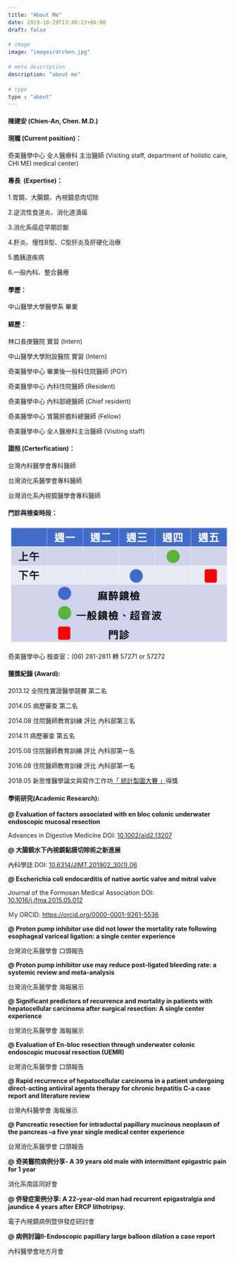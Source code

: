 ```yaml
---
title: "About Me"
date: 2019-10-29T13:49:23+06:00
draft: false

# image
image: "images/drchen.jpg"

# meta description
description: "about me"

# type
type : "about"
---
```


#### 陳建安 (Chien-An, Chen. M.D.)





#### 現職 (**Current position**)：

奇美醫學中心 全人醫療科 主治醫師 (Visiting staff, department of holistic care, CHI MEI medical center)





#### 專長  (Expertise)：

1.胃鏡、大腸鏡、內視鏡息肉切除

2.逆流性食道炎、消化道潰瘍

3.消化系癌症早期診斷

4.肝炎、慢性B型、C型肝炎及肝硬化治療

5.膽胰道疾病

6.一般內科、整合醫療





#### 學歷：

中山醫學大學醫學系 畢業





#### 經歷：

林口長庚醫院 實習 (Intern)

中山醫學大學附設醫院 實習 (Intern)

奇美醫學中心 畢業後一般科住院醫師 (PGY)

奇美醫學中心 內科住院醫師 (Resident)

奇美醫學中心 內科部總醫師 (Chief resident)

奇美醫學中心 胃腸肝膽科總醫師 (Fellow)

奇美醫學中心 全人醫療科主治醫師 (Visiting staff)





#### 證照 (Certerfication)：

台灣內科醫學會專科醫師

台灣消化系醫學會專科醫師

台灣消化系內視鏡醫學會專科醫師



#### 門診與檢查時段：

![](/images/OPD_S.png)

奇美醫學中心 檢查室：(06) 281-2811 轉 57271 or 57272



#### 獲獎紀錄 (Award):

2013.12 全院性實證醫學競賽 第二名

2014.05 病歷審查 第二名

2014.08 住院醫師教育訓練 評比 內科部第三名

2014.11 病歷審查 第五名

2015.08 住院醫師教育訓練 評比 內科部第一名

2016.08 住院醫師教育訓練 評比 內科部第一名

2018.05 新思惟醫學論文與寫作工作坊[「 統計製圖大賽 」](https://mepa2014.innovarad.tw/20180505_award/)得獎







#### 學術研究(Academic Research):

**@ Evaluation of factors associated with en bloc colonic underwater endoscopic mucosal resection** 

Advances in Digestive Medicine DOI: [10.1002/aid2.13207](https://doi.org/10.1002/aid2.13207)

**@ 大腸鏡水下內視鏡黏膜切除術之新進展**

內科學誌 DOI: [10.6314/JIMT.201902_30(1).06](https://doi.org/10.6314/JIMT.201902_30(1).06)

**@ Escherichia coli endocarditis of native aortic valve and mitral valve**

Journal of the Formosan Medical Association DOI: [10.1016/j.jfma.2015.05.012](http://dx.doi.org/10.1016/j.jfma.2015.05.012)

Ｍy ORCID: https://orcid.org/0000-0001-9261-5536


**@ Proton pump inhibitor use did not lower the mortality rate following esophageal variceal ligation: a single center experience**

台灣消化系醫學會 口頭報告


**@ Proton pump inhibitor use may reduce post-ligated bleeding rate: a systemic review and meta-analysis**

台灣消化系醫學會 海報展示

**@ Significant predictors of recurrence and mortality in patients with hepatocellular carcinoma after surgical resection: A single center experience**

台灣消化系醫學會 海報展示

**@ Evaluation of En-bloc resection through underwater colonic endoscopic mucosal resection (UEMR)**

台灣消化系醫學會 口頭報告

**@ Rapid recurrence of hepatocellular carcinoma in a patient undergoing direct-acting antiviral agents therapy for chronic hepatitis C-a case report and literature review**

台灣內科醫學會 海報展示

**@ Pancreatic resection for intraductal papillary mucinous neoplasm of the pancreas –a five year single medical center experience**

台灣消化系醫學會 口頭報告

**@ 奇美醫院病例分享- A 39 years old male with intermittent epigastric pain for 1 year**

消化系南區同好會

**@ 併發症案例分享: A 22-year-old man had recurrent epigastralgia and jaundice 4 years after ERCP lithotripsy.**

電子內視鏡病例暨併發症研討會

**@ 病例討論Ⅱ-Endoscopic papillary large balloon dilation a case report**

內科醫學會地方月會